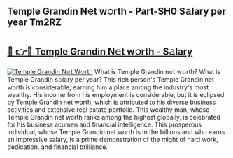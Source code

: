 ## Temple Grandin N𝚎t w𝚘rth - Part-SH0 S𝚊lary per year Tm2RZ

# <h2><a href="http://gc05279.nevu.top/?p=Temple+Grandin">🔗 👉🔴 Temple Grandin N𝚎t w𝚘rth - S𝚊lary</a></h2>

[![Temple Grandin N𝚎t W𝚘rth](https://i.imgur.com/Oavwk0R.jpeg)](http://gc05279.nevu.top/?p=Temple+Grandin)
What is Temple Grandin n𝚎t w𝚘rth? What is Temple Grandin s𝚊lary per year?
This rich person's Temple Grandin net worth is considerable, earning him a place among the industry's most wealthy. His income from his employment is considerable, but it is eclipsed by Temple Grandin net worth, which is attributed to his diverse business activities and extensive real estate portfolio. This wealthy man, whose Temple Grandin net worth ranks among the highest globally, is celebrated for his business acumen and financial intelligence. This prosperous individual, whose Temple Grandin net worth is in the billions and who earns an impressive salary, is a prime demonstration of the might of hard work, dedication, and financial brilliance.
